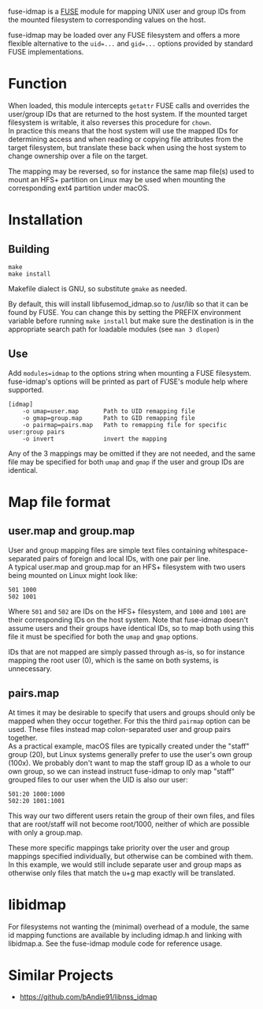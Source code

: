 fuse-idmap is a [FUSE](https://github.com/libfuse/libfuse) module for mapping UNIX user and group IDs from the mounted filesystem to corresponding values on the host.

fuse-idmap may be loaded over any FUSE filesystem and offers a more flexible alternative to the `uid=...` and `gid=...` options provided by standard FUSE implementations.

# Function
When loaded, this module intercepts `getattr` FUSE calls and overrides the user/group IDs that are returned to the host system. If the mounted target filesystem is writable, it also reverses this procedure for `chown`.  
In practice this means that the host system will use the mapped IDs for determining access and when reading or copying file attributes from the target filesystem, but translate these back when using the host system to change ownership over a file on the target.

The mapping may be reversed, so for instance the same map file(s) used to mount an HFS+ partition on Linux may be used when mounting the corresponding ext4 partition under macOS.

# Installation
## Building
    make
    make install

Makefile dialect is GNU, so substitute `gmake` as needed.

By default, this will install libfusemod_idmap.so to /usr/lib so that it can be found by FUSE. You can change this by setting the PREFIX environment variable before running `make install` but make sure the destination is in the appropriate search path for loadable modules (see `man 3 dlopen`)

## Use
Add `modules=idmap` to the options string when mounting a FUSE filesystem.  
fuse-idmap's options will be printed as part of FUSE's module help where supported.

    [idmap]
        -o umap=user.map       Path to UID remapping file
        -o gmap=group.map      Path to GID remapping file
        -o pairmap=pairs.map   Path to remapping file for specific user:group pairs
        -o invert              invert the mapping

Any of the 3 mappings may be omitted if they are not needed, and the same file may be specified for both `umap` and `gmap` if the user and group IDs are identical.

# Map file format
## user.map and group.map
User and group mapping files are simple text files containing whitespace-separated pairs of foreign and local IDs, with one pair per line.  
A typical user.map and group.map for an HFS+ filesystem with two users being mounted on Linux might look like:

    501 1000
    502 1001

Where `501` and `502` are IDs on the HFS+ filesystem, and `1000` and `1001` are their corresponding IDs on the host system. Note that fuse-idmap doesn't assume users and their groups have identical IDs, so to map both using this file it must be specified for both the `umap` and `gmap` options.

IDs that are not mapped are simply passed through as-is, so for instance mapping the root user (0), which is the same on both systems, is unnecessary.

## pairs.map
At times it may be desirable to specify that users and groups should only be mapped when they occur together. For this the third `pairmap` option can be used. These files instead map colon-separated user and group pairs together.  
As a practical example, macOS files are typically created under the "staff" group (20), but Linux systems generally prefer to use the user's own group (100x). We probably don't want to map the staff group ID as a whole to our own group, so we can instead instruct fuse-idmap to only map "staff" grouped files to our user when the UID is also our user:

    501:20 1000:1000
	502:20 1001:1001

This way our two different users retain the group of their own files, and files that are root/staff will not become root/1000, neither of which are possible with only a group.map.

These more specific mappings take priority over the user and group mappings specified individually, but otherwise can be combined with them. In this example, we would still include separate user and group maps as otherwise only files that match the u+g map exactly will be translated.

# libidmap
For filesystems not wanting the (minimal) overhead of a module, the same id mapping functions are available by including idmap.h and linking with libidmap.a. See the fuse-idmap module code for reference usage.

# Similar Projects

* https://github.com/bAndie91/libnss_idmap
